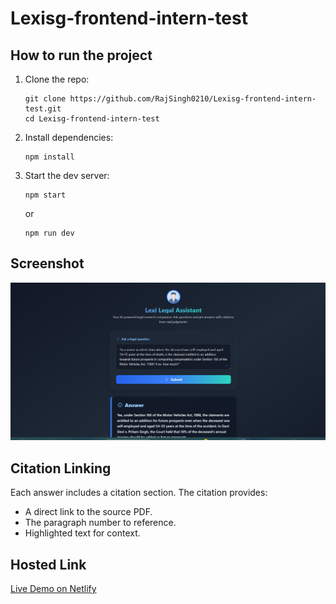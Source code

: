 # Lexisg-frontend-intern-test

## How to run the project

1. Clone the repo:
   ```
   git clone https://github.com/RajSingh0210/Lexisg-frontend-intern-test.git
   cd Lexisg-frontend-intern-test
   ```
2. Install dependencies:
   ```
   npm install
   ```
3. Start the dev server:
   ```
   npm start
   ```
   or
   ```
   npm run dev
   ```

## Screenshot

![App Screenshot](./screenshot.png)

## Citation Linking

Each answer includes a citation section. The citation provides:
- A direct link to the source PDF.
- The paragraph number to reference.
- Highlighted text for context.

## Hosted Link

[Live Demo on Netlify](https://your-app-name.netlify.app/)
